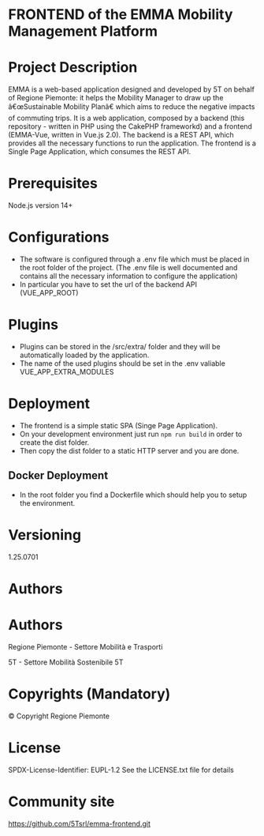 # FRONTEND of the EMMA Mobility Management Platform

# Project Description
EMMA is a web-based application designed and developed by 5T on behalf of Regione Piemonte: it helps the Mobility Manager to draw up the â€œSustainable Mobility Planâ€ which aims to reduce the negative impacts of commuting trips.
It is a web application, composed by a backend (this repository - written in PHP using the CakePHP frameworkd) and a frontend (EMMA-Vue, written in Vue.js 2.0).
The backend is a REST API, which provides all the necessary functions to run the application.
The frontend is a Single Page Application, which consumes the REST API.

# Prerequisites
Node.js version 14+

# Configurations
- The software is configured through a .env file which must be placed in the root folder of the project. (The .env file is well documented and contains all the necessary information to configure the application)
- In particular you have to set the url of the backend API (VUE_APP_ROOT)

# Plugins
- Plugins can be stored in the /src/extra/ folder and they will be automatically loaded by the application.
- The name of the used plugins should be set in the .env valiable VUE_APP_EXTRA_MODULES

# Deployment
- The frontend is a simple static SPA (Singe Page Application).
- On your development environment just run ``npm run build`` in order to create the dist folder.
- Then copy the dist folder to a static HTTP server and you are done.

## Docker Deployment
- In the root folder you find a Dockerfile which should help you to setup the environment.

# Versioning
1.25.0701

# Authors
# Authors
Regione Piemonte - Settore Mobilità  e Trasporti

5T - Settore Mobilità  Sostenibile 5T


# Copyrights (Mandatory)
© Copyright Regione Piemonte 


# License
SPDX-License-Identifier: EUPL-1.2
See the LICENSE.txt file for details

# Community site
https://github.com/5Tsrl/emma-frontend.git

